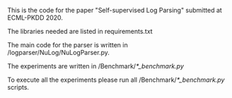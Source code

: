 This is the code for the paper "Self-supervised Log Parsing" submitted at ECML-PKDD 2020.

The libraries needed are listed in requirements.txt

The main code for the parser is written in /logparser/NuLog/NuLogParser.py.

The experiments are written in /Benchmark/*\*_benchmark.py*

To execute all the experiments please run all /Benchmark/*\*_benchmark.py* scripts.


